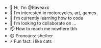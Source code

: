 - 👋 Hi, I’m @Raveaxx
- 👀 I’m interested in motorcycles, art, games
- 🌱 I’m currently learning how to code
- 💞️ I’m looking to collaborate on ...
- 📫 How to reach me nowhere tbh
- 😄 Pronouns: she/her
- ⚡ Fun fact: i like cats

<!---
Raveaxx/Raveaxx is a ✨ special ✨ repository because its `README.md` (this file) appears on your GitHub profile.
You can click the Preview link to take a look at your changes.
--->

